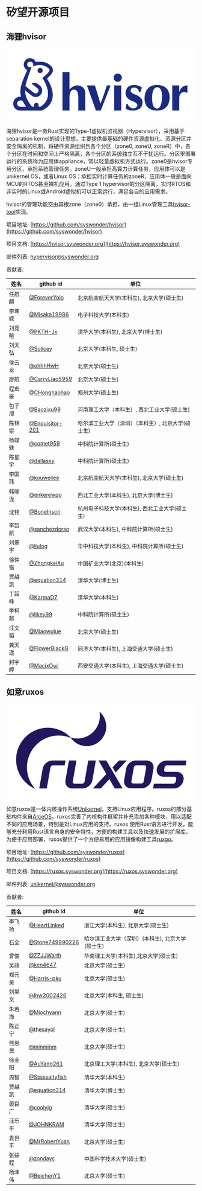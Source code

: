 # 矽望开源项目

## 海狸hvisor

![](_media/hvisor-logo.svg)

海狸hvisor是一款Rust实现的Type-1虚拟机监视器（Hypervisor），采用基于separation kernel的设计思想，主要提供最基础的硬件资源虚拟化、资源分区并安全隔离的机制，将硬件资源组织到各个分区（zone0, zoneU, zoneR）中，各个分区在时间和空间上严格隔离，各个分区的系统独立互不干扰运行。分区里部署运行的系统称为应用体appliance，常以轻量虚拟机方式运行。zone0是hvisor专用分区，承担系统管理任务。zoneU一般承担高算力计算任务，应用体可以是unikernel OS，或者Linux OS；承担实时计算任务的zoneR，应用体一般是面向MCU的RTOS甚至裸机应用。通过Type 1 hypervisor的分区隔离，实时RTOS和非实时的Linux或Android虚拟机可以正常运行，满足各自的应用需求。

hvisor的管理功能交由其根zone（zone0）承担，由一组Linux管理工具[hvisor-tool](https://github.com/syswonder/hvisor-tool)实现。

<i class="fa-brands fa-github"></i> 项目地址: [https://github.com/syswonder/hvisor](https://github.com/syswonder/hvisor) 

<i class="fa-solid fa-book"></i> 项目文档: [https://hvisor.syswonder.org](https://hvisor.syswonder.org)

<i class="fa-solid fa-envelopes-bulk"></i> 邮件列表: [hypervisor@syswonder.org](https://maillist.syswonder.org/mailman3/lists/hypervisor.syswonder.org/)

<i class="fa-solid fa-users-gear"></i> 贡献者:

|姓名|github id|单位|
|----|---------|----|
|任航麒|[@ForeverYolo](https://github.com/ForeverYolo)|北京航空航天大学(本科生), 北京大学(硕士生)|
|李坤嵘|[@Misaka19986](https://github.com/Misaka19986)|电子科技大学(本科生)|
|刘竞暄|[@PKTH-Jx](https://github.com/PKTH-Jx)|清华大学(本科生), 北京大学(博士生)|
|刘天弘|[@Solicey](https://github.com/Solicey)|北京大学(本科生, 硕士生)|
|侯云龙|[@ohhhHwH](https://github.com/ohhhHwH)|北京大学(硕士生)|
|廖航|[@CarryLiao5959](https://github.com/CarryLiao5959)|北京大学(硕士生)|
|程宏豪|[@CHonghaohao](https://github.com/CHonghaohao)|郑州大学(硕士生)|
|包子旭|[@Baozixu99](https://github.com/Baozixu99)|河南理工大学（本科生）, 西北工业大学(硕士生)|
|陈林锟|[@Enquisitor-201](https://github.com/Inquisitor-201)|哈尔滨工业大学（深圳）（本科生）, 北京大学(硕士生)|
|杨竣轶|[@comet959](https://github.com/comet959)|中科院计算所(硕士生)|
|陈星宇|[@dallasxy](https://github.com/dallasxy)|中科院计算所(硕士生)|
|李国玮|[@kouweilee](https://github.com/kouweilee)|北京航空航天大学(本科生), 北京大学(硕士生)|
|韩喻泷|[@enkerewpo](https://github.com/enkerewpo)|西北工业大学(本科生), 北京大学(博士生)|
|沈铭|[@BoneInscri](https://github.com/BoneInscri)|杭州电子科技大学(本科生), 西北工业大学(硕士生)|
|李韶航|[@sanchezdorso](https://github.com/sanchezdorso)|武汉大学(本科生), 中科院计算所(硕士生)|
|刘景宇|[@liulog](https://github.com/liulog)|华中科技大学(本科生),  中科院计算所(硕士生)|
|徐仲锴|[@ZhongkaiXu](https://github.com/ZhongkaiXu)|中国矿业大学(北京)(本科生)|
|贾越凯|[@equation314](https://github.com/equation314)|清华大学(博士生)|
|丁韶峰|[@KarmaD7](https://github.com/KarmaD7)|清华大学(本科生)|
|李柯越|[@likey99](https://github.com/likey99)|中科院计算所(硕士生)|
|汪文韬|[@Miaowulue](https://github.com/Miaowulue)|北京大学(硕士生)|
|龚天遥|[@FlowerBlackG](https://github.com/FlowerBlackG)|同济大学(本科生), 上海交通大学(硕士生)|
|封宇婷|[@MacixOwl](https://github.com/MacixOwl)|西安交通大学(本科生), 上海交通大学(硕士生)|


## 如意ruxos

![](_media/ruxos-logo.svg)

如意ruxos是一体内核操作系统[Unikernel](https://en.wikipedia.org/wiki/Unikernel)，支持Linux应用程序。ruxos的部分基础构件来自[ArceOS](https://github.com/rcore-os/arceos)，ruxos完善了内核构件框架并补充添加各种模块，用以适配不同的应用场景，特别是对Linux应用的支持。ruxos 使用Rust语言进行开发，能够充分利用Rust语言自身的安全特性，方便的构建工具以及快速发展的扩展库。为便于应用部署，ruxos提供了一个方便易用的应用镜像构建工具[ruxgo](https://github.com/syswonder/ruxgo)。

<i class="fa-brands fa-github"></i> 项目地址: [https://github.com/syswonder/ruxos](https://github.com/syswonder/ruxos) 

<i class="fa-solid fa-book"></i> 项目文档: [https://ruxos.syswonder.org](https://ruxos.syswonder.org)

<i class="fa-solid fa-envelopes-bulk"></i> 邮件列表: [unikernel@syswonder.org](https://maillist.syswonder.org/mailman3/lists/unikernel.syswonder.org/)

<i class="fa-solid fa-users-gear"></i> 贡献者:

|姓名|github id|单位|
|----|---------|----|
|李飞扬|[@HeartLinked](https://github.com/HeartLinked)|浙江大学(本科生), 北京大学(硕士生)|
|石全|[@Stone749990226](https://github.com/Stone749990226/)|哈尔滨工业大学（深圳）(本科生), 北京大学(硕士生)|
|曾俊|[@ZZJJWarth](https://github.com/ZZJJWarth)|华南理工大学(本科生),北京大学(硕士生)|
|吴政|[@ken4647](https://github.com/ken4647)|北京大学(硕士生)|
|郑元昊|[@Harris-pku](https://github.com/Harris-pku)|北京大学(硕士生)|
|刘昊文|[@lhw2002426](https://github.com/lhw2002426)|北京大学(本科生, 硕士生)|
|朱若海|[@Miochyann](https://github.com/Miochyann)|北京大学(硕士生)|
|陈正宁|[@thesayol](https://github.com/thesayol)|北京大学(硕士生)|
|熊思民|[@minminm](https://github.com/minminm)|北京大学(硕士生)|
|徐金阳|[@AuYang261](https://github.com/AuYang261)|北京理工大学(本科生), 北京大学(硕士生)|
|周智|[@Sssssaltyfish](https://github.com/Sssssaltyfish)|清华大学(本科生)|
|贾越凯|[@equation314](https://github.com/equation314)|清华大学(博士生)|
|晏巨广|[@coolyjg](https://github.com/coolyjg)|清华大学(硕士生)|
|汪乐平|[@JOHNKRAM](https://github.com/JOHNKRAM)|清华大学(硕士生)|
|袁世平|[@MrRobertYuan](https://github.com/MrRobertYuan)|北京大学(硕士生)|
|张益程|[@zondayc](https://github.com/zondayc)|中国科学技术大学(硕士生)|
|杨泽伟|[@BeichenY1](https://github.com/BeichenY1)|北京大学(硕士生)|

